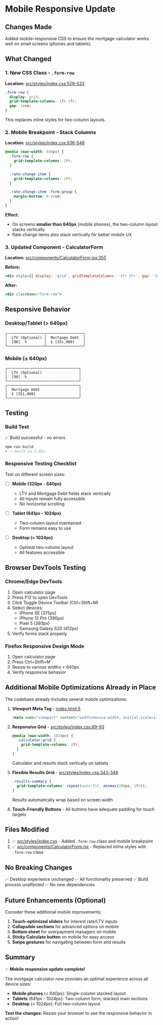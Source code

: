 # Mobile Responsive Update

## Changes Made

Added mobile-responsive CSS to ensure the mortgage calculator works well on small screens (phones and tablets).

## What Changed

### 1. New CSS Class - `.form-row`

**Location:** [src/styles/index.css:529-533](src/styles/index.css#L529-L533)

```css
.form-row {
  display: grid;
  grid-template-columns: 1fr 1fr;
  gap: 1rem;
}
```

This replaces inline styles for two-column layouts.

### 2. Mobile Breakpoint - Stack Columns

**Location:** [src/styles/index.css:536-548](src/styles/index.css#L536-L548)

```css
@media (max-width: 640px) {
  .form-row {
    grid-template-columns: 1fr;
  }

  .rate-change-item {
    grid-template-columns: 1fr;
  }

  .rate-change-item .form-group {
    margin-bottom: 0.5rem;
  }
}
```

**Effect:**
- On screens **smaller than 640px** (mobile phones), the two-column layout stacks vertically
- Rate change items also stack vertically for better mobile UX

### 3. Updated Component - CalculatorForm

**Location:** [src/components/CalculatorForm.jsx:355](src/components/CalculatorForm.jsx#L355)

**Before:**
```jsx
<div style={{ display: 'grid', gridTemplateColumns: '1fr 1fr', gap: '1rem' }}>
```

**After:**
```jsx
<div className="form-row">
```

## Responsive Behavior

### Desktop/Tablet (> 640px)
```
┌─────────────────┬─────────────────┐
│  LTV (Optional) │  Mortgage Debt  │
│  [90]  %        │  £ [351,000]    │
└─────────────────┴─────────────────┘
```

### Mobile (≤ 640px)
```
┌─────────────────────────────────┐
│  LTV (Optional)                 │
│  [90]  %                        │
└─────────────────────────────────┘
┌─────────────────────────────────┐
│  Mortgage Debt                  │
│  £ [351,000]                    │
└─────────────────────────────────┘
```

## Testing

### Build Test
✅ Build successful - no errors
```bash
npm run build
# ✓ built in 3.05s
```

### Responsive Testing Checklist

Test on different screen sizes:

- [ ] **Mobile (320px - 640px)**
  - LTV and Mortgage Debt fields stack vertically
  - All inputs remain fully accessible
  - No horizontal scrolling

- [ ] **Tablet (641px - 1024px)**
  - Two-column layout maintained
  - Form remains easy to use

- [ ] **Desktop (> 1024px)**
  - Optimal two-column layout
  - All features accessible

## Browser DevTools Testing

### Chrome/Edge DevTools
1. Open calculator page
2. Press F12 to open DevTools
3. Click Toggle Device Toolbar (Ctrl+Shift+M)
4. Select devices:
   - iPhone SE (375px)
   - iPhone 12 Pro (390px)
   - Pixel 5 (393px)
   - Samsung Galaxy S20 (412px)
5. Verify forms stack properly

### Firefox Responsive Design Mode
1. Open calculator page
2. Press Ctrl+Shift+M
3. Resize to various widths < 640px
4. Verify responsive behavior

## Additional Mobile Optimizations Already in Place

The codebase already includes several mobile optimizations:

1. **Viewport Meta Tag** - [index.html:5](index.html#L5)
   ```html
   <meta name="viewport" content="width=device-width, initial-scale=1.0" />
   ```

2. **Responsive Grid** - [src/styles/index.css:89-93](src/styles/index.css#L89-L93)
   ```css
   @media (max-width: 1024px) {
     .calculator-grid {
       grid-template-columns: 1fr;
     }
   }
   ```
   Calculator and results stack vertically on tablets

3. **Flexible Results Grid** - [src/styles/index.css:343-348](src/styles/index.css#L343-L348)
   ```css
   .results-summary {
     grid-template-columns: repeat(auto-fit, minmax(200px, 1fr));
   }
   ```
   Results automatically wrap based on screen width

4. **Touch-Friendly Buttons** - All buttons have adequate padding for touch targets

## Files Modified

1. ✅ [src/styles/index.css](src/styles/index.css) - Added `.form-row` class and mobile breakpoint
2. ✅ [src/components/CalculatorForm.jsx](src/components/CalculatorForm.jsx) - Replaced inline styles with `.form-row` class

## No Breaking Changes

✅ Desktop experience unchanged
✅ All functionality preserved
✅ Build process unaffected
✅ No new dependencies

## Future Enhancements (Optional)

Consider these additional mobile improvements:

1. **Touch-optimized sliders** for interest rate/LTV inputs
2. **Collapsible sections** for advanced options on mobile
3. **Bottom sheet** for overpayment managers on mobile
4. **Sticky Calculate button** on mobile for easy access
5. **Swipe gestures** for navigating between form and results

## Summary

✨ **Mobile responsive update complete!**

The mortgage calculator now provides an optimal experience across all device sizes:
- **Mobile phones** (< 640px): Single-column stacked layout
- **Tablets** (641px - 1024px): Two-column form, stacked main sections
- **Desktop** (> 1024px): Full two-column layout

**Test the changes:** Resize your browser to see the responsive behavior in action!
